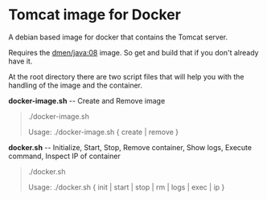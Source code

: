 # Tomcat image for Docker

A debian based image for docker that contains the Tomcat server.

Requires the [dmen/java:08](https://github.com/dmenounos/docker-java) image. So get and build that if you don't already have it.

At the root directory there are two script files that will help you with the handling of the image and the container.

**docker-image.sh** -- Create and Remove image

> ./docker-image.sh 
> 
> Usage: ./docker-image.sh { create | remove }

**docker.sh** -- Initialize, Start, Stop, Remove container, Show logs, Execute command, Inspect IP of container

> ./docker.sh 
> 
> Usage: ./docker.sh { init | start | stop | rm | logs | exec | ip }
